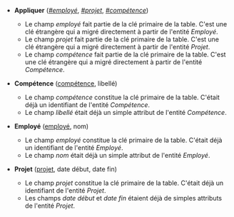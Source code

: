 <!-- Generated by Mocodo 4.0.2 -->

- **Appliquer** (<ins>_#employé_</ins>, <ins>_#projet_</ins>, <ins>_#compétence_</ins>)
  - Le champ _employé_ fait partie de la clé primaire de la table. C'est une clé étrangère qui a migré directement à partir de l'entité _Employé_.
  - Le champ _projet_ fait partie de la clé primaire de la table. C'est une clé étrangère qui a migré directement à partir de l'entité _Projet_.
  - Le champ _compétence_ fait partie de la clé primaire de la table. C'est une clé étrangère qui a migré directement à partir de l'entité _Compétence_.

- **Compétence** (<ins>compétence</ins>, libellé)
  - Le champ _compétence_ constitue la clé primaire de la table. C'était déjà un identifiant de l'entité _Compétence_.
  - Le champ _libellé_ était déjà un simple attribut de l'entité _Compétence_.

- **Employé** (<ins>employé</ins>, nom)
  - Le champ _employé_ constitue la clé primaire de la table. C'était déjà un identifiant de l'entité _Employé_.
  - Le champ _nom_ était déjà un simple attribut de l'entité _Employé_.

- **Projet** (<ins>projet</ins>, date début, date fin)
  - Le champ _projet_ constitue la clé primaire de la table. C'était déjà un identifiant de l'entité _Projet_.
  - Les champs _date début_ et _date fin_ étaient déjà de simples attributs de l'entité _Projet_.
